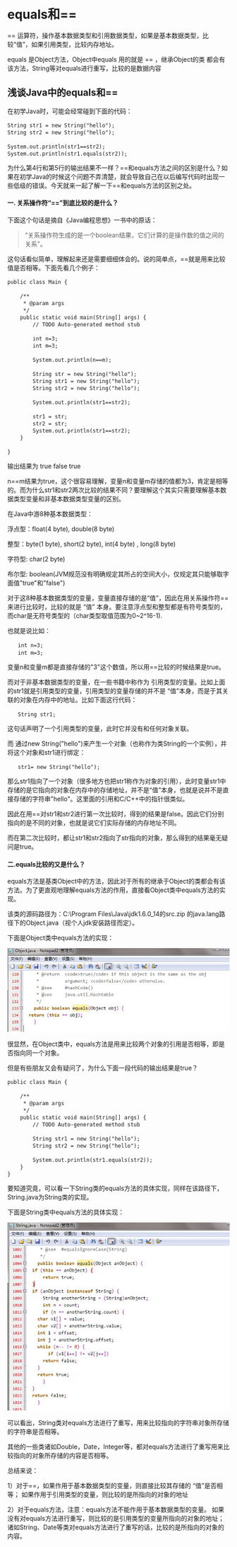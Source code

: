 # equals和==

== 运算符，操作基本数据类型和引用数据类型，如果是基本数据类型，比较“值”，如果引用类型，比较内存地址。

equals 是Object方法，Object中equals 用的就是 == ，继承Object的类 都会有该方法，String等对equals进行重写，比较的是数据内容


## 浅谈Java中的equals和==
在初学Java时，可能会经常碰到下面的代码：
```text
String str1 = new String("hello");
String str2 = new String("hello");

System.out.println(str1==str2);
System.out.println(str1.equals(str2));
```

为什么第4行和第5行的输出结果不一样？==和equals方法之间的区别是什么？如果在初学Java的时候这个问题不弄清楚，就会导致自己在以后编写代码时出现一些低级的错误。今天就来一起了解一下==和equals方法的区别之处。

#### 一. 关系操作符“==”到底比较的是什么？

下面这个句话是摘自《Java编程思想》一书中的原话：
> “关系操作符生成的是一个boolean结果，它们计算的是操作数的值之间的关系”。

这句话看似简单，理解起来还是需要细细体会的。说的简单点，==就是用来比较值是否相等。下面先看几个例子：
``` text 
public class Main {

    /**
     * @param args
     */
    public static void main(String[] args) {
        // TODO Auto-generated method stub
        
        int n=3;
        int m=3;
        
        System.out.println(n==m);
        
        String str = new String("hello");
        String str1 = new String("hello");
        String str2 = new String("hello");
        
        System.out.println(str1==str2);
        
        str1 = str;
        str2 = str;
        System.out.println(str1==str2);
    }

}
```

输出结果为 true false true

n==m结果为true，这个很容易理解，变量n和变量m存储的值都为3，肯定是相等的。而为什么str1和str2两次比较的结果不同？要理解这个其实只需要理解基本数据类型变量和非基本数据类型变量的区别。

在Java中游8种基本数据类型：

浮点型：float(4 byte), double(8 byte)

整型：byte(1 byte), short(2 byte), int(4 byte) , long(8 byte)

字符型: char(2 byte)

布尔型: boolean(JVM规范没有明确规定其所占的空间大小，仅规定其只能够取字面值"true"和"false")

对于这8种基本数据类型的变量，变量直接存储的是“值”，因此在用关系操作符==来进行比较时，比较的就是 “值” 本身。要注意浮点型和整型都是有符号类型的，而char是无符号类型的（char类型取值范围为0~2^16-1).

也就是说比如：
``` text 
　　int n=3;
　　int m=3;　
```

变量n和变量m都是直接存储的"3"这个数值，所以用==比较的时候结果是true。

而对于非基本数据类型的变量，在一些书籍中称作为 引用类型的变量。比如上面的str1就是引用类型的变量，引用类型的变量存储的并不是 “值”本身，而是于其关联的对象在内存中的地址。比如下面这行代码：
``` text 
　　String str1;
``` 

这句话声明了一个引用类型的变量，此时它并没有和任何对象关联。

而 通过new String("hello")来产生一个对象（也称作为类String的一个实例），并将这个对象和str1进行绑定：
``` text 
　　str1= new String("hello");
```

那么str1指向了一个对象（很多地方也把str1称作为对象的引用），此时变量str1中存储的是它指向的对象在内存中的存储地址，并不是“值”本身，也就是说并不是直接存储的字符串"hello"。这里面的引用和C/C++中的指针很类似。

因此在用==对str1和str2进行第一次比较时，得到的结果是false。因此它们分别指向的是不同的对象，也就是说它们实际存储的内存地址不同。

而在第二次比较时，都让str1和str2指向了str指向的对象，那么得到的结果毫无疑问是true。

#### 二.equals比较的又是什么？

equals方法是基类Object中的方法，因此对于所有的继承于Object的类都会有该方法。为了更直观地理解equals方法的作用，直接看Object类中equals方法的实现。

该类的源码路径为：C:\Program Files\Java\jdk1.6.0_14的src.zip 的java.lang路径下的Object.java（视个人jdk安装路径而定）。

下面是Object类中equals方法的实现：

![image](./image/equals-1.jpeg)

很显然，在Object类中，equals方法是用来比较两个对象的引用是否相等，即是否指向同一个对象。

但是有些朋友又会有疑问了，为什么下面一段代码的输出结果是true？
``` text 
public class Main {

    /**
     * @param args
     */
    public static void main(String[] args) {
        // TODO Auto-generated method stub
        
        String str1 = new String("hello");
        String str2 = new String("hello");
        
        System.out.println(str1.equals(str2));
    }
}
```

要知道究竟，可以看一下String类的equals方法的具体实现，同样在该路径下，String.java为String类的实现。

下面是String类中equals方法的具体实现：

![image](./image/equals-2.jpeg)

可以看出，String类对equals方法进行了重写，用来比较指向的字符串对象所存储的字符串是否相等。

其他的一些类诸如Double，Date，Integer等，都对equals方法进行了重写用来比较指向的对象所存储的内容是否相等。

总结来说：

1）对于==，如果作用于基本数据类型的变量，则直接比较其存储的 “值”是否相等；
如果作用于引用类型的变量，则比较的是所指向的对象的地址

2）对于equals方法，注意：equals方法不能作用于基本数据类型的变量。
如果没有对equals方法进行重写，则比较的是引用类型的变量所指向的对象的地址；
诸如String、Date等类对equals方法进行了重写的话，比较的是所指向的对象的内容。